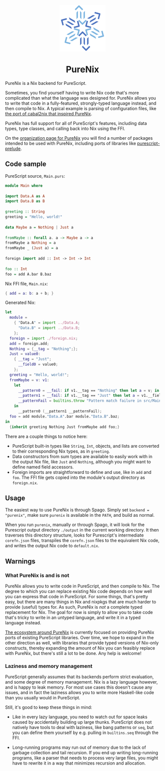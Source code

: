 <p align="center">
  <img src="img/purenix-icon.svg" width="150" height="150" />
</ p>
<h1 align="center">PureNix</h1>

PureNix is a Nix backend for PureScript.

Sometimes, you find yourself having to write Nix code that's more complicated than what the language was designed for.
PureNix allows you to write that code in a fully-featured, strongly-typed language instead, and then compile to Nix.
A typical example is parsing of configuration files, like [the port of cabal2nix that inspired PureNix](https://github.com/cdepillabout/cabal2nixWithoutIFD).

PureNix has full support for all of PureScript's features, including data types, type classes, and calling back into Nix using the FFI.

On the [organization page for PureNix](https://github.com/purenix-org) you will find a number of packages intended to be used with PureNix, including ports of libraries like [purescript-prelude](https://github.com/purenix-org/purescript-prelude).

## Code sample

PureScript source, `Main.purs`:

```purescript
module Main where

import Data.A as A
import Data.B as B

greeting :: String
greeting = "Hello, world!"

data Maybe a = Nothing | Just a

fromMaybe :: forall a. a -> Maybe a -> a
fromMaybe a Nothing = a
fromMaybe _ (Just a) = a

foreign import add :: Int -> Int -> Int

foo :: Int
foo = add A.bar B.baz
```

Nix FFI file, `Main.nix`:

```nix
{ add = a: b: a + b; }
```

Generated Nix:

```nix
let
  module = 
    { "Data.A" = import ../Data.A;
      "Data.B" = import ../Data.B;
    };
  foreign = import ./foreign.nix;
  add = foreign.add;
  Nothing = {__tag = "Nothing";};
  Just = value0: 
    { __tag = "Just";
      __field0 = value0;
    };
  greeting = "Hello, world!";
  fromMaybe = v: v1: 
    let
      __pattern0 = __fail: if v1.__tag == "Nothing" then let a = v; in a else __fail;
      __pattern1 = __fail: if v1.__tag == "Just" then let a = v1.__field0; in a else __fail;
      __patternFail = builtins.throw "Pattern match failure in src/Main.purs at 11:1 - 11:41";
    in
      __pattern0 (__pattern1 __patternFail);
  foo = add module."Data.A".bar module."Data.B".baz;
in
  {inherit greeting Nothing Just fromMaybe add foo;}
```

There are a couple things to notice here:

- PureScript built-in types like `String`, `Int`, objects, and lists are converted to their corresponding Nix types, as in `greeting`.
- Data constructors from sum types are available to easily work with in the output Nix file, like `Just` and `Nothing`, although you might want to define named field accessors.
- Foreign imports are straightforward to define and use, like in `add` and `foo`. The FFI file gets copied into the module's output directory as `foreign.nix`.

## Usage

The easiest way to use PureNix is through Spago.
Simply set `backend = "purenix"`, make sure `purenix` is available in the `PATH`, and build as normal.

When you run `purenix`, manually or through Spago, it will look for the Purescript output directory `./output` in the current working directory.
It then traverses this directory structure, looks for Purescript's intermediate `corefn.json` files, transpiles the `corefn.json` files to the equivalent Nix code, and writes the output Nix code to `default.nix`.

## Warnings

### What PureNix is and is not

PureNix allows you to write code in PureScript, and then compile to Nix.
The degree to which you can replace existing Nix code depends on how well you can express that code in PureScript.
For some things, that's pretty easy, but there are many things in Nix and nixpkgs that are much harder to provide (useful) types for.
As such, PureNix is _not_ a complete typed replacement for Nix.
The goal for now is simply to allow you to take code that's tricky to write in an untyped language, and write it in a typed language instead.

[The ecosystem around PureNix](https://github.com/purenix-org) is currently focused on providing PureNix ports of existing PureScript libraries.
Over time, we hope to expand in the other direction as well, with libraries that provide typed versions of Nix-only constructs, thereby expanding the amount of Nix you can feasibly replace with PureNix, but there's still a lot to be done.
Any help is welcome!

### Laziness and memory management

PureScript generally assumes that its backends perform strict evaluation, and some degree of memory management.
Nix is a lazy language however, and is happy to leak memory.
For most use cases this doesn't cause any issues, and in fact the laziness allows you to write more Haskell-like code than you usually would in PureScript.

Still, it's good to keep these things in mind:

- Like in every lazy language, you need to watch out for space leaks caused by accidentally building up large thunks.
  PureScript does not natively have tools to deal with laziness, like bang patterns or `seq`, but you can define them yourself by e.g. pulling in `builtins.seq` through the FFI.

- Long-running programs may run out of memory due to the lack of garbage collection and tail recursion.
  If you end up writing long-running programs, like a parser that needs to process very large files, you might have to rewrite it in a way that minimizes recursion and allocation.
